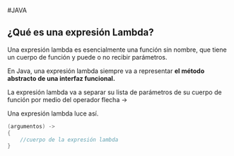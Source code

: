 #JAVA  

## ¿Qué es una expresión Lambda? 

Una expresión lambda es esencialmente una función sin nombre, que tiene un cuerpo de función y puede o no recibir parámetros.

En Java, una expresión lambda siempre va a representar **el método abstracto de una interfaz funcional.**

La expresión lambda va a separar su lista de parámetros de su cuerpo de función por medio del operador flecha ->  

Una expresión lambda luce así.

```java
(argumentos) -> 
{
	//cuerpo de la expresión lambda
}
```
